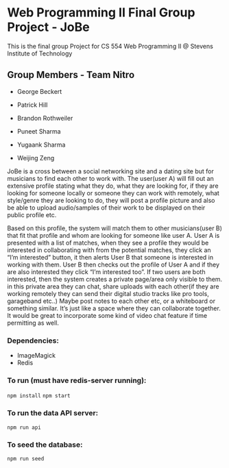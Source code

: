 # Web Programming II Final Group Project - JoBe

This is the final group Project for CS 554 Web Programming II @ Stevens Institute of Technology

## Group Members - Team Nitro

* George Beckert

* Patrick Hill

* Brandon Rothweiler

* Puneet Sharma

* Yugaank Sharma

* Weijing Zeng

JoBe is a cross between a social networking site and a dating site but for musicians to find each other to work with. The user(user A) will fill out an extensive profile stating what they do, what they are looking for, if they are looking for someone locally or someone they can work with remotely, what style/genre they are looking to do, they will post a profile picture and also be able to upload audio/samples of their work to be displayed on their public profile etc.

Based on this profile, the system will match them to other musicians(user B) that fit that profile and whom are looking for someone like user A. User A is presented with a list of matches, when they see a profile they would be interested in collaborating with from the potential matches, they click an “I’m interested” button, it then alerts User B that someone is interested in working with them. User B then checks out the profile of User A and if they are also interested they click “I’m interested too”. If two users are both interested, then the system creates a private page/area only visible to them. in this private area they can chat, share uploads with each other(if they are working remotely they can send their digital studio tracks like pro tools, garageband etc..) Maybe post notes to each other etc, or a whiteboard or something similar. It’s just like a space where they can collaborate together. It would be great to incorporate some kind of video chat feature if time permitting as well.

### Dependencies:
* ImageMagick
* Redis

### To run (must have redis-server running):

`npm install`
`npm start`

### To run the data API server:

`npm run api`

### To seed the database:

`npm run seed`